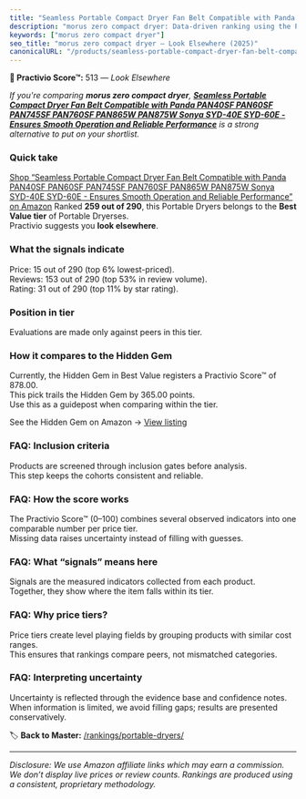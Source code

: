 ```yaml
---
title: "Seamless Portable Compact Dryer Fan Belt Compatible with Panda PAN40SF PAN60SF PAN745SF PAN760SF PAN865W PAN875W Sonya SYD-40E SYD-60E - Ensures Smooth Operation and Reliable Performance"
description: "morus zero compact dryer: Data-driven ranking using the Practivio Score™. Positioned by quality, value, demand, findability, momentum."
keywords: ["morus zero compact dryer"]
seo_title: "morus zero compact dryer — Look Elsewhere (2025)"
canonicalURL: "/products/seamless-portable-compact-dryer-fan-belt-compatible-with-panda-pan40sf-pan60sf-pan745sf-pan760sf-pan865w-pan875w-sonya-syd-40e-syd-60e-ensures-smooth-operation-and-reliable-performance-B08JVKL1LH/"
---
```


**🚫 Practivio Score™:** 513 — _Look Elsewhere_


*If you're comparing **morus zero compact dryer**, **[Seamless Portable Compact Dryer Fan Belt Compatible with Panda PAN40SF PAN60SF PAN745SF PAN760SF PAN865W PAN875W Sonya SYD-40E SYD-60E - Ensures Smooth Operation and Reliable Performance](https://www.amazon.com/dp/B08JVKL1LH?tag=practivio-20)** is a strong alternative to put on your shortlist.*
### Quick take
[Shop “Seamless Portable Compact Dryer Fan Belt Compatible with Panda PAN40SF PAN60SF PAN745SF PAN760SF PAN865W PAN875W Sonya SYD-40E SYD-60E - Ensures Smooth Operation and Reliable Performance” on Amazon](https://www.amazon.com/dp/B08JVKL1LH?tag=practivio-20)
Ranked **259 out of 290**, this Portable Dryers belongs to the **Best Value tier** of Portable Dryerses.  
Practivio suggests you **look elsewhere**.

### What the signals indicate
Price: 15 out of 290 (top 6% lowest-priced).  
Reviews: 153 out of 290 (top 53% in review volume).  
Rating: 31 out of 290 (top 11% by star rating).  

### Position in tier
Evaluations are made only against peers in this tier.

### How it compares to the Hidden Gem
Currently, the Hidden Gem in Best Value registers a Practivio Score™ of 878.00.  
This pick trails the Hidden Gem by 365.00 points.  
Use this as a guidepost when comparing within the tier.  

See the Hidden Gem on Amazon → [View listing](https://www.amazon.com/dp/B08PVYFDCK?tag=practivio-20)

### FAQ: Inclusion criteria
Products are screened through inclusion gates before analysis.  
This step keeps the cohorts consistent and reliable.

### FAQ: How the score works
The Practivio Score™ (0–100) combines several observed indicators into one comparable number per price tier.  
Missing data raises uncertainty instead of filling with guesses.

### FAQ: What “signals” means here
Signals are the measured indicators collected from each product.  
Together, they show where the item falls within its tier.

### FAQ: Why price tiers?
Price tiers create level playing fields by grouping products with similar cost ranges.  
This ensures that rankings compare peers, not mismatched categories.

### FAQ: Interpreting uncertainty
Uncertainty is reflected through the evidence base and confidence notes.  
When information is limited, we avoid filling gaps; results are presented conservatively.


🏷️ **Back to Master:** [/rankings/portable-dryers/](/rankings/portable-dryers/)

---
_Disclosure: We use Amazon affiliate links which may earn a commission. We don’t display live prices or review counts. Rankings are produced using a consistent, proprietary methodology._
